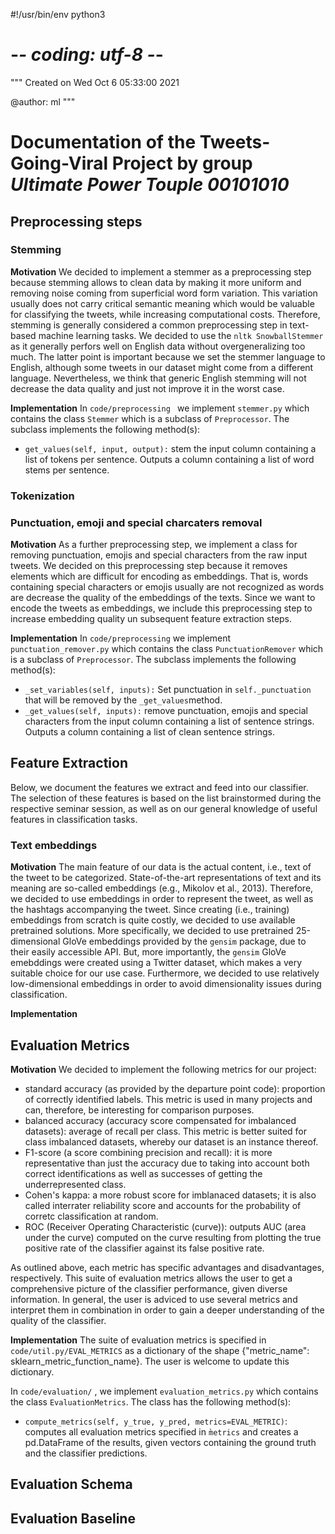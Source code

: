 #!/usr/bin/env python3
# -*- coding: utf-8 -*-
"""
Created on Wed Oct  6 05:33:00 2021

@author: ml
"""

# Documentation of the Tweets-Going-Viral Project by group *Ultimate Power Touple 00101010*

## Preprocessing steps

### Stemming

**Motivation**
We decided to implement a stemmer as a preprocessing step because stemming allows to clean data by making it more uniform 
and removing noise coming from superficial word form variation. This variation usually does not carry critical semantic meaning which would be valuable for classifying the tweets, while increasing computational costs. 
Therefore, stemming is generally considered a common preprocessing step in text-based machine learning tasks.
We decided to use the `nltk SnowballStemmer` as it generally perfors well on English data without overgeneralizing too much. The latter point is important because we set the stemmer language to English, although some tweets in our dataset might come from a different language.
Nevertheless, we think that generic English stemming will not decrease the data quality and just not improve it in the worst case. 

**Implementation**
In `code/preprocessing ` we implement `stemmer.py` which contains the class `Stemmer` which is a subclass of `Preprocessor`.
The subclass implements the following method(s):
* `get_values(self, input, output):` stem the input column containing a list of tokens per sentence. Outputs a column containing a list of word stems per sentence. 

### Tokenization

### Punctuation, emoji and special charcaters removal

**Motivation**
As a further preprocessing step, we implement a class for removing punctuation, emojis and special characters from the raw input tweets. We decided on this preprocessing step because it removes elements which are difficult for encoding as embeddings. 
That is, words containing special characters or emojis usually are not recognized as words are decrease the quality of the embeddings of the texts. Since we want to encode the tweets as embeddings, we include this preprocessing step to increase embedding quality un subsequent feature extraction steps.  

**Implementation**
In `code/preprocessing` we implement `punctuation_remover.py` which contains the class `PunctuationRemover` which is a subclass of `Preprocessor`.
The subclass implements the following method(s):
* `_set_variables(self, inputs):` Set punctuation in `self._punctuation` that will be removed by the `_get_values`method.  
* `_get_values(self, inputs):` remove punctuation, emojis and special characters from the input column containing a list of sentence strings. Outputs a column containing a list of clean sentence strings.  

  
## Feature Extraction
Below, we document the features we extract and feed into our classifier. The selection of these features is based on the list brainstormed during the respective seminar session, as well as on our general knowledge of useful features in classification tasks.

### Text embeddings

**Motivation**
The main feature of our data is the actual content, i.e., text of the tweet to be categorized. State-of-the-art representations of text and its meaning are so-called embeddings (e.g., Mikolov et al., 2013). Therefore, we decided to use embeddings in order to represent the tweet, as well as the hashtags accompanying the tweet.
Since creating (i.e., training) embeddings from scratch is quite costly, we decided to use available pretrained solutions. More specifically, we decided to use pretrained 25-dimensional GloVe embeddings provided by the `gensim` package, due to their easily accessible API.
But, more importantly, the `gensim` GloVe emebddings were created using a Twitter dataset, which makes a very suitable choice for our use case. Furthermore, we decided to use relatively low-dimensional embeddings in order to avoid dimensionality issues during classification. 

**Implementation**

## Evaluation Metrics

**Motivation**
We decided to implement the following metrics for our project:
* standard accuracy (as provided by the departure point code): proportion of correctly identified labels. This metric is used in many projects and can, therefore, be interesting for comparison purposes.
* balanced accuracy (accuracy score compensated for imbalanced datasets): average of recall per class. This metric is better suited for class imbalanced datasets, whereby our dataset is an instance thereof.
* F1-score (a score combining precision and recall): it is more representative than just the accuracy due to taking into account both correct identifications as well as successes of getting the underrepresented class.
* Cohen's kappa: a more robust score for imblanaced datasets; it is also called interrater reliability score and accounts for the probability of corretc classification at random.
* ROC (Receiver Operating Characteristic (curve)): outputs AUC (area under the curve) computed on the curve resulting from plotting the true positive rate of the classifier against its false positive rate. 

As outlined above, each metric has specific advantages and disadvantages, respectively. This suite of evaluation metrics allows the user to get a comprehensive picture of the classifier performance, given diverse information. 
In general, the user is adviced to use several metrics and interpret them in combination in order to gain a deeper understanding of the quality of the classifier. 

**Implementation**
The suite of evaluation metrics is specified in `code/util.py/EVAL_METRICS` as a dictionary of the shape {"metric_name": sklearn_metric_function_name}.
The user is welcome to update this dictionary.

In `code/evaluation/` , we implement `evaluation_metrics.py` which contains the class `EvaluationMetrics`.
The class has the following method(s):
* `compute_metrics(self, y_true, y_pred, metrics=EVAL_METRIC)`: computes all evaluation metrics specified in `m̀etrics` and creates a pd.DataFrame of the results, given vectors containing the ground truth and the classifier predictions. 

## Evaluation Schema 

## Evaluation Baseline
